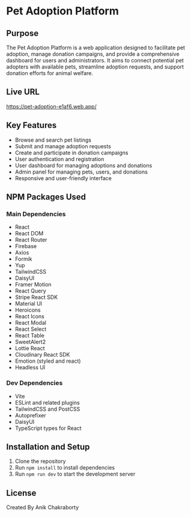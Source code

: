 # Pet Adoption Platform

## Purpose
The Pet Adoption Platform is a web application designed to facilitate pet adoption, manage donation campaigns, and provide a comprehensive dashboard for users and administrators. It aims to connect potential pet adopters with available pets, streamline adoption requests, and support donation efforts for animal welfare.

## Live URL
https://pet-adoption-e1af6.web.app/

## Key Features
- Browse and search pet listings
- Submit and manage adoption requests
- Create and participate in donation campaigns
- User authentication and registration
- User dashboard for managing adoptions and donations
- Admin panel for managing pets, users, and donations
- Responsive and user-friendly interface

## NPM Packages Used

### Main Dependencies
- React
- React DOM
- React Router
- Firebase
- Axios
- Formik
- Yup
- TailwindCSS
- DaisyUI
- Framer Motion
- React Query
- Stripe React SDK
- Material UI
- Heroicons
- React Icons
- React Modal
- React Select
- React Table
- SweetAlert2
- Lottie React
- Cloudinary React SDK
- Emotion (styled and react)
- Headless UI

### Dev Dependencies
- Vite
- ESLint and related plugins
- TailwindCSS and PostCSS
- Autoprefixer
- DaisyUI
- TypeScript types for React

## Installation and Setup
1. Clone the repository
2. Run `npm install` to install dependencies
3. Run `npm run dev` to start the development server

## License
Created By Anik Chakraborty
